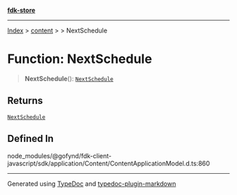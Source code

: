 [**fdk-store**](../../../README.md)
***

[Index](../../../API.md) > [content](../../README.md) > [<internal>](../README.md) > NextSchedule

# Function: NextSchedule

> **NextSchedule**(): [`NextSchedule`](../type-aliases/type-alias.NextSchedule.md)

## Returns

[`NextSchedule`](../type-aliases/type-alias.NextSchedule.md)

## Defined In

node\_modules/@gofynd/fdk-client-javascript/sdk/application/Content/ContentApplicationModel.d.ts:860

***
Generated using [TypeDoc](https://typedoc.org/) and [typedoc-plugin-markdown](https://www.npmjs.com/package/typedoc-plugin-markdown)
